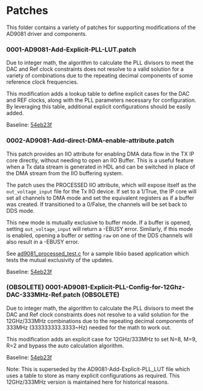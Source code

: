 # Patches
This folder contains a variety of patches for supporting modifications of the
AD9081 driver and components.

### 0001-AD9081-Add-Explicit-PLL-LUT.patch
Due to integer math, the algorithm to calculate the PLL divisors to meet the DAC
and Ref clock constraints does not resolve to a valid solution for a variety of
combinations due to the repeating decimal components of some reference clock
frequencies.

This modification adds a lookup table to define explicit cases for the DAC and
REF clocks, along with the PLL parameters necessary for configuration. By
leveraging this table, additional explicit configurations should be easily
added.

Baseline: [54eb23f](https://github.com/analogdevicesinc/linux/commits/54eb23f4b5c6093916f208772627f7b68f495559)

### 0002-AD9081-Add-direct-DMA-enable-attribute.patch
This patch provides an IIO attribute for enabling DMA data flow in the TX IP core
directly, without needing to open an IIO Buffer. This is a useful feature when
a Tx data stream is generated in HDL and can be switched in place of the DMA
stream from the IIO buffering system.

The patch uses the PROCESSED IIO attribute, which will expose itself as the
`out_voltage_input` file for the Tx IIO device.   If set to a 1/True, the IP
core will set all channels to DMA mode and set the equivalent registers as if
a buffer was created. If transitioned to a 0/False, the channels will be set
back to DDS mode.

This new mode is mutually exclusive to buffer mode.  If a buffer is opened,
setting `out_voltage_input` will return a -EBUSY error. Similarly, if this mode
is enabled, opening a buffer or setting `raw` on one of the DDS channels will
also result in a -EBUSY error.

See [ad9081_processed_test.c](../libiio_examples/processed_patch_test/ad9081_processed_test.c)
for a sample libiio based application which tests the mutual exclusivity of the
updates.

Baseline: [54eb23f](https://github.com/analogdevicesinc/linux/commits/54eb23f4b5c6093916f208772627f7b68f495559)

### **(OBSOLETE)** 0001-AD9081-Explicit-PLL-Config-for-12Ghz-DAC-333MHz-Ref.patch **(OBSOLETE)**
Due to integer math, the algorithm to calculate the PLL divisors to meet the DAC
and Ref clock constraints does not resolve to a valid solution for the 12GHz/333MHz
combinations due to the repeating decimal components of 333MHz (333333333.3333~Hz)
needed for the math to work out.

This modification adds an explicit case for 12GHz/333MHz to set N=8, M=9, R=2
and bypass the auto calculation algorithm.

Baseline: [54eb23f](https://github.com/analogdevicesinc/linux/commits/54eb23f4b5c6093916f208772627f7b68f495559)

Note: This is superseded by the AD9081-Add-Explicit-PLL_LUT file which uses a
table to store as many explicit configurations as required. This 12GHz/333MHz
version is maintained here for historical reasons.

